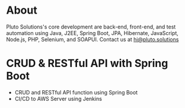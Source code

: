 # About
Pluto Solutions's core development are back-end, front-end, and test automation using Java, J2EE, Spring Boot, JPA, Hibernate, JavaScript, Node.js, PHP, Selenium, and SOAPUI. Contact us at hi@pluto.solutions

# CRUD & RESTful API with Spring Boot
* CRUD and RESTful API function using Spring Boot
* CI/CD to AWS Server using Jenkins